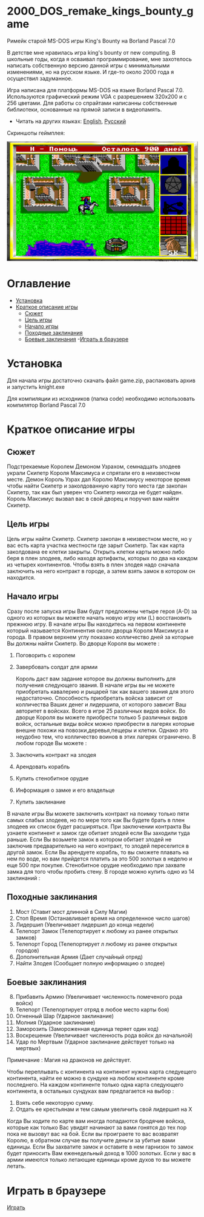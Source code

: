 # 2000_DOS_remake_kings_bounty_game
Римейк старой MS-DOS игры King's Bounty на  Borland Pascal 7.0

В детстве мне нравилась игра king's bounty от new computing. В школьные годы, когда я осваивал программирование, мне захотелось написать собственную версию данной игры с минимальными изменениями, но на русском языке. И где-то около 2000 года я осуществил задуманное.

Игра написана для платформы MS-DOS на языке Borland Pascal 7.0. Используются графический режим VGA с разрешением 320х200 и с 256 цветами. Для работы со спрайтами написанны собственные библиотеки, основанные на прямой записи в видеопамять.

* Читать на других языках: [English](README.md), [Русский](README.ru.md)

Скриншоты геймплея:

![Screenshots of a gameplay](screenshots.gif)

# Оглавление
- [Установка](#Установка)
- [Краткое описание игры](#Краткое-описание-игры)
   - [Сюжет](#Сюжет)
   - [Цель игры](#Цель-игры)
   - [Начало игры](#Начало-игры)
   - [Походные заклинания](#Походные-заклинания)
   - [Боевые заклинания](#Боевые-заклинания)
-[Играть в браузере](#Играть-в-браузере)

# Установка

Для начала игры достаточно скачать файл game.zip, распаковать архив и запустить knight.exe

Для компиляции из исходников (папка code) необходимо использовать компилятор Borland Pascal 7.0

# Краткое описание игры

## Сюжет

Подстрекаемые Королем Демоном Узрахом, семнадцать злодеев украли Скипетр
Короля Максимуса и спрятали его в неизвестном месте. Демон Король Узрах дал
Королю Максимусу некоторое время чтобы найти Скипетр и заколдованную карту
того места где закопан Скипетр, так как был уверен что Скипетр никогда не 
будет найден. Король Максимус вызвал вас в свой дворец и поручил вам найти
Скипетр.

## Цель игры

Цель игры найти Скипетр. Скипетр закопан в неизвестном месте, но у вас есть
карта участка местности где зарыт Скипетр. Так как карта заколдована ее клетки
закрыты. Открыть клетки карты можно либо беря в плен злодеев, либо находя 
артифакты, которых по два на каждом из четырех континентов. Чтобы взять в плен
злодея надо сначала заключить на него контракт в городе, а затем взять замок
в котором он находится.

## Начало игры

Сразу после запуска игры Вам будут предложены четыре героя (A-D) за
одного из которых вы можете начать новую игру или (L) восстановить прежнюю
игру. В начале игры Вы находитесь на первом континенте который называется 
Континентия около дворца Короля Максимуса и города. В правом верхнем углу
показано колличество дней за которые Вы должны найти Скипетр. Во дворце
Короля вы можете :

1) Поговорить с королем
2) Завербовать солдат для армии

   Король даст вам задание которое вы должны выполнить для получения следующего 
звания. В начале игры вы не можете приобретать кавалерию и рыцарей так как 
вашего звания для этого недостаточно. Способность приобретать войска зависит
от колличества Ваших денег и лидершипа, от которого зависит Ваш авторитет в
войсках. Всего в игре 25 различных видов войск. Во дворце Короля вы можете 
приобрести только 5 различных видов войск, остальные виды войск можно приобрести
в лагерях которые внешне похожи на повозки,деревья,пещеры и клетки. Однако 
это неудобно тем, что колличество воинов в этих лагерях ограничено.
В любом городе Вы можете :

1) Заключить контракт на злодея
2) Арендовать корабль
3) Купить стенобитное орудие
4) Информация о замке и его владельце
5) Купить заклинание

В начале игры Вы можете заключить контракт на поимку только пяти самых 
слабых злодеев, но по мере того как Вы будете брать в плен злодеев их список
будет расширяться. При заключении контракта Вы узнаете континент и замок где
обитает злодей если Вы заходили туда раньше. Если Вы возьмете замок в котором 
обитает злодей не заключив предварительно на него контракт, то злодей 
переселится в другой замок. Если Вы арендуете корабль, то вы сможете плавать
на нем по воде, но вам прийдется платить за это 500 золотых в неделю и еще 
500 при покупке. Стенобитное орудие необходимо при захвате замка для того чтобы
пробить стену. В городе можно купить одно из 14 заклинаний :    

## Походные заклинания

 1) Мост (Ставит мост длинной в Силу Магии)
 2) Стоп Время (Останавливает время на определенное число шагов)
 3) Лидершип (Увеличивает лидершип до конца недели)
 4) Телепорт Замок (Телепортирует к любому из ранее открытых замков)
 5) Телепорт Город (Телепортирует л любому из ранее открытых городов)
 6) Дополнительная Армия (Дает случайный отряд)
 7) Найти Злодея (Сообщает полную информацию о злодее)

## Боевые заклинания

 8) Прибавить Армию (Увеличивает численность помеченого рода войск)
 9) Телепорт (Телепортирует отряд в любое место карты боя)
10) Огненный Шар (Ударное заклинание)
11) Молния (Ударное заклинание)
12) Заморозить (Замороженная единица теряет один ход)
13) Воскрешение (Увеличивает численность рода войск до начальной)
14) Удар по Мертвым (Ударное заклинание действует только на мертвых)

Примечание : Магия на драконов не действует.

Чтобы переплывать с континента на континент нужна карта следуещего 
континента, найти ее можно в сундуке на любом континенте кроме последнего.
На каждом континенте только одна карта следующего континента, в остальных
сундуках вам предлагается на выбор :

   1) Взять себе некоторую сумму.
   2) Отдать ее крестьянам и тем самым увеличить свой лидершип на X

Когда Вы ходите по карте вам иногда попадаются бродячие войска, которые как 
только Вас увидят начинают за вами гонятся до тех пор пока не вызовут вас на
бой. Если вы проиграете то вас возвратят Королю, в обратном случае вы получите
деньги за убитые вами единицы. Если Вы захватите замок и оставите в нем гарнизон
то замок будет приносить Вам еженедельный доход в 1000 золотых. Если у вас в 
армии имеются только летающие единицы кроме духов то вы можете летать. 

# Играть в браузере

[Играть](https://orky.name/aa/jsdos/index.html)
